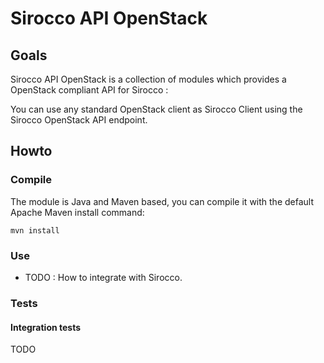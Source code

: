 # Sirocco API OpenStack

## Goals

Sirocco API OpenStack is a collection of modules which provides a OpenStack compliant API for Sirocco :

You can use any standard OpenStack client as Sirocco Client using the Sirocco OpenStack API endpoint.

## Howto

### Compile

The module is Java and Maven based, you can compile it with the default Apache Maven install command:

    mvn install

### Use

- TODO : How to integrate with Sirocco.

### Tests

#### Integration tests

TODO
